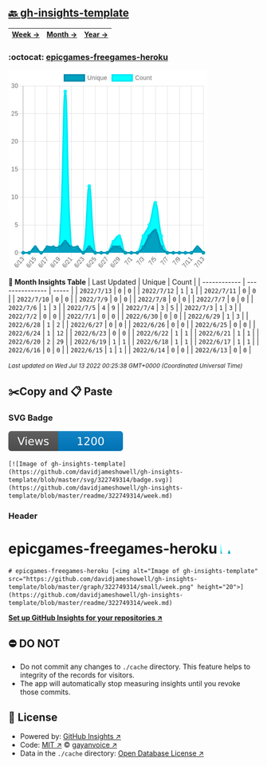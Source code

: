 ## [🔙 gh-insights-template](https://github.com/davidjameshowell/gh-insights-template)
| [**Week →**](https://github.com/davidjameshowell/gh-insights-template/blob/master/readme/322749314/week.md) | [**Month →**](https://github.com/davidjameshowell/gh-insights-template/blob/master/readme/322749314/month.md) | [**Year →**](https://github.com/davidjameshowell/gh-insights-template/blob/master/readme/322749314/year.md) |
 | ------------ | --------------- | ----- |

### :octocat: [epicgames-freegames-heroku](https://github.com/davidjameshowell/epicgames-freegames-heroku)
![Image of gh-insights-template](https://github.com/davidjameshowell/gh-insights-template/blob/master/graph/322749314/large/month.png)

**:calendar: Month Insights Table**
| Last Updated | Unique | Count |
 | ------------ | --------------- | ----- |
 | `2022/7/13` |  `0` | `0` |
 | `2022/7/12` |  `1` | `1` |
 | `2022/7/11` |  `0` | `0` |
 | `2022/7/10` |  `0` | `0` |
 | `2022/7/9` |  `0` | `0` |
 | `2022/7/8` |  `0` | `0` |
 | `2022/7/7` |  `0` | `0` |
 | `2022/7/6` |  `1` | `3` |
 | `2022/7/5` |  `4` | `9` |
 | `2022/7/4` |  `3` | `5` |
 | `2022/7/3` |  `1` | `3` |
 | `2022/7/2` |  `0` | `0` |
 | `2022/7/1` |  `0` | `0` |
 | `2022/6/30` |  `0` | `0` |
 | `2022/6/29` |  `1` | `3` |
 | `2022/6/28` |  `1` | `2` |
 | `2022/6/27` |  `0` | `0` |
 | `2022/6/26` |  `0` | `0` |
 | `2022/6/25` |  `0` | `0` |
 | `2022/6/24` |  `1` | `12` |
 | `2022/6/23` |  `0` | `0` |
 | `2022/6/22` |  `1` | `1` |
 | `2022/6/21` |  `1` | `1` |
 | `2022/6/20` |  `2` | `29` |
 | `2022/6/19` |  `1` | `1` |
 | `2022/6/18` |  `1` | `1` |
 | `2022/6/17` |  `1` | `1` |
 | `2022/6/16` |  `0` | `0` |
 | `2022/6/15` |  `1` | `1` |
 | `2022/6/14` |  `0` | `0` |
 | `2022/6/13` |  `0` | `0` |

<small><i>Last updated on Wed Jul 13 2022 00:25:38 GMT+0000 (Coordinated Universal Time)</i></small>

## ✂️Copy and 📋 Paste
### SVG Badge
[![Image of gh-insights-template](https://github.com/davidjameshowell/gh-insights-template/blob/master/svg/322749314/badge.svg)](https://github.com/davidjameshowell/gh-insights-template/blob/master/readme/322749314/week.md)
```readme
[![Image of gh-insights-template](https://github.com/davidjameshowell/gh-insights-template/blob/master/svg/322749314/badge.svg)](https://github.com/davidjameshowell/gh-insights-template/blob/master/readme/322749314/week.md)
```
### Header
# epicgames-freegames-heroku [<img alt="Image of gh-insights-template" src="https://github.com/davidjameshowell/gh-insights-template/blob/master/graph/322749314/small/week.png" height="20">](https://github.com/davidjameshowell/gh-insights-template/blob/master/readme/322749314/week.md)
```readme
# epicgames-freegames-heroku [<img alt="Image of gh-insights-template" src="https://github.com/davidjameshowell/gh-insights-template/blob/master/graph/322749314/small/week.png" height="20">](https://github.com/davidjameshowell/gh-insights-template/blob/master/readme/322749314/week.md)
```
[**Set up GitHub Insights for your repositories ↗️**](https://github.com/gayanvoice/github-insights)
## ⛔ DO NOT
- Do not commit any changes to `./cache` directory. This feature helps to integrity of the records for visitors.
- The app will automatically stop measuring insights until you revoke those commits.
## 📄 License
- Powered by: [GitHub Insights ↗️](https://github.com/gayanvoice/github-insights)
- Code: [MIT ↗️](./LICENSE) © [gayanvoice ↗️](https://github.com/gayanvoice)
- Data in the `./cache` directory: [Open Database License ↗️](https://opendatacommons.org/licenses/odbl/1-0/)